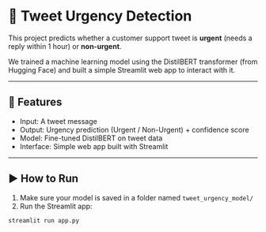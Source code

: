 # 🚨 Tweet Urgency Detection

This project predicts whether a customer support tweet is **urgent** (needs a reply within 1 hour) or **non-urgent**.

We trained a machine learning model using the DistilBERT transformer (from Hugging Face) and built a simple Streamlit web app to interact with it.

---

## 📌 Features

- Input: A tweet message
- Output: Urgency prediction (Urgent / Non-Urgent) + confidence score
- Model: Fine-tuned DistilBERT on tweet data
- Interface: Simple web app built with Streamlit

---

## ▶️ How to Run

1. Make sure your model is saved in a folder named `tweet_urgency_model/`
2. Run the Streamlit app:

```bash
streamlit run app.py
